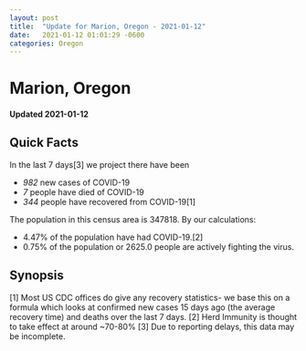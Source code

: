 ```yaml
---
layout: post
title:  "Update for Marion, Oregon - 2021-01-12"
date:   2021-01-12 01:01:29 -0600
categories: Oregon
---
```


# Marion, Oregon
#### Updated 2021-01-12

## Quick Facts

In the last 7 days[3] we project there have been
- *982* new cases of COVID-19
- *7* people have died of COVID-19
- *344* people have recovered from COVID-19[1]

The population in this census area is 347818. By our calculations:
- 4.47% of the population have had COVID-19.[2]
- 0.75% of the population or 2625.0 people are actively fighting the virus.

## Synopsis




[1] Most US CDC offices do give any recovery statistics- we base this on a formula which looks at confirmed new cases
15 days ago (the average recovery time) and deaths over the last 7 days.
[2] Herd Immunity is thought to take effect at around ~70-80%
[3] Due to reporting delays, this data may be incomplete. 
    